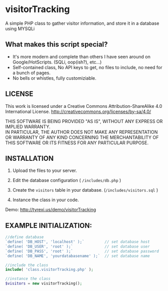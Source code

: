 # visitorTracking
A simple PHP class to gather visitor information, and store it in a database using MYSQLi

## What makes this script special? 
- It's more modern and complete than others I have seen around on Google/HotScripts. (SQLi, oop(ish?), etc...)
- Self-contained class, No API keys to get, no files to include,  no need for a bunch of pages.
- No bells or whistles, fully customiziable.


## LICENSE
This work is licensed under a Creative Commons Attribution-ShareAlike 4.0 International License.
http://creativecommons.org/licenses/by-sa/4.0/

THIS SOFTWARE IS BEING PROVIDED "AS IS", WITHOUT ANY EXPRESS OR IMPLIED WARRANTY.  
IN PARTICULAR, THE AUTHOR DOES NOT MAKE ANY REPRESENTATION OR WARRANTY OF ANY KIND 
CONCERNING THE MERCHANTABILITY OF THIS SOFTWARE OR ITS FITNESS FOR ANY PARTICULAR PURPOSE.


## INSTALLATION


1. Upload the files to your server. 

1. Edit the database configuration ( `/includes/db.php` ) 

1. Create the `visitors` table in your database. (`/includes/visitors.sql` )

1. Instance the class in your code.

Demo: http://tyrexi.us/demo/visitorTracking


## EXAMPLE INITIALIZATION:

```php
//define database
`define( 'DB_HOST', 'localhost' );`			// set database host
`define( 'DB_USER', 'root' );` 				// set database user
`define( 'DB_PASS', 'root' );` 				// set database password
`define( 'DB_NAME', 'yourdatabasename' );`	// set database name

//include the class
include( 'class.visitorTracking.php' );

//instance the class
$visitors = new visitorTracking();
```
